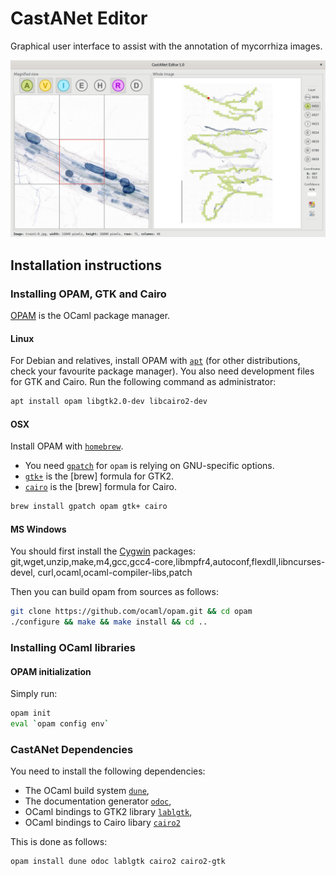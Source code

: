 # CastANet Editor

Graphical user interface to assist with the annotation of mycorrhiza images.

![](doc/castanet-editor.png)

## Installation instructions

### Installing OPAM, GTK and Cairo

[OPAM](https://opam.ocaml.org/) is the OCaml package manager.

#### Linux

For Debian and relatives, install OPAM with [`apt`](https://salsa.debian.org/apt-team/apt)
(for other distributions, check your favourite package manager). You also need
development files for GTK and Cairo. Run the following command as administrator:

```bash
apt install opam libgtk2.0-dev libcairo2-dev
```

#### OSX

Install OPAM with [`homebrew`](https://brew.sh/).

- You need [`gpatch`](https://formulae.brew.sh/formula/gpatch) for `opam` is relying on GNU-specific options.
- [`gtk+`](https://formulae.brew.sh/formula/gtk+) is the [brew] formula for GTK2.
- [`cairo`](https://formulae.brew.sh/formula/cairo) is the [brew] formula for Cairo.

```bash
brew install gpatch opam gtk+ cairo
```

#### MS Windows

You should first install the [Cygwin](https://www.cygwin.com/) packages:
git,wget,unzip,make,m4,gcc,gcc4-core,libmpfr4,autoconf,flexdll,libncurses-devel,
curl,ocaml,ocaml-compiler-libs,patch

Then you can build opam from sources as follows:

```bash
git clone https://github.com/ocaml/opam.git && cd opam
./configure && make && make install && cd ..
```


### Installing OCaml libraries

#### OPAM initialization

Simply run:

```bash
opam init
eval `opam config env`
```

### CastANet Dependencies

You need to install the following dependencies:

- The OCaml build system [`dune`](https://opam.ocaml.org/packages/dune/),
- The documentation generator [`odoc`](https://opam.ocaml.org/packages/odoc/),
- OCaml bindings to GTK2 library [`lablgtk`](https://opam.ocaml.org/packages/lablgtk/),
- OCaml bindings to Cairo libary [`cairo2`](https://opam.ocaml.org/packages/cairo2/)

This is done as follows:

```bash
opam install dune odoc lablgtk cairo2 cairo2-gtk
```
